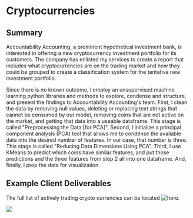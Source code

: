# Cryptocurrencies

## Summary
Accountability Accounting, a prominent hypothetical investment bank, is interested in offering a new cryptocurrency investment portfolio for its customers. The company has enlisted my services to create a report that includes what cryptocurrencies are on the trading market and how they could be grouped to create a classification system for the tentative new investment portfolio. 

Since there is no known outcome, I employ an unsupervised machine learning python libraries and methods to explore, condense and structure, and present the findings to Accountability Accounting's team. First, I clean the data by removing null values, deleting or replacing text strings that cannot be consumed by our model, removing coins that are not active on the market, and getting that data into a useable dataframe. This stage is called "Preprocessing the Data [for PCA]". Second, I initialize a principal component analysis (PCA) tool that allows me to condense the available data into the desired number of features. In our case, that number is three. This stage is called "Reducing Data Dimensions Using PCA". Third, I use KMeans to predict which coins have similar features, and put those predictions and the three features from step 2 all into one dataframe. And, finally, I prep the data for visualization.


## Example Client Deliverables
The full list of actively trading crypto currencies can be located ![here]().

![](Actively_Trading_Cryptos.png)
